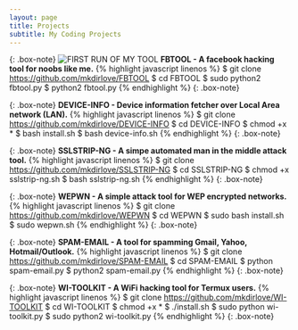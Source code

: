 ```yaml
---
layout: page
title: Projects
subtitle: My Coding Projects
---
```

{: .box-note}
![FIRST RUN OF MY TOOL](https://github.com/mkdirlove/FBTOOL/blob/master/Screenshot_2020-04-27_17-37-57.png)
**FBTOOL - A facebook hacking tool for noobs like me.**
{% highlight javascript linenos %}
$ git clone https://github.com/mkdirlove/FBTOOL
$ cd FBTOOL
$ sudo python2 fbtool.py
$ python2 fbtool.py
{% endhighlight %}
{: .box-note}


{: .box-note}
**DEVICE-INFO - Device information fetcher over Local Area network (LAN).**
{% highlight javascript linenos %}
$ git clone https://github.com/mkdirlove/DEVICE-INFO
$ cd DEVICE-INFO
$ chmod +x *
$ bash install.sh
$ bash device-info.sh
{% endhighlight %}
{: .box-note}


{: .box-note}
**SSLSTRIP-NG - A simpe automated man in the middle attack tool.**
{% highlight javascript linenos %}
$ git clone https://github.com/mkdirlove/SSLSTRIP-NG
$ cd SSLSTRIP-NG
$ chmod +x sslstrip-ng.sh
$ bash sslstrip-ng.sh
{% endhighlight %}
{: .box-note}


{: .box-note}
**WEPWN - A simple attack tool for WEP encrypted networks.**
{% highlight javascript linenos %}
$ git clone https://github.com/mkdirlove/WEPWN
$ cd WEPWN
$ sudo bash install.sh
$ sudo wepwn.sh
{% endhighlight %}
{: .box-note}

{: .box-note}
**SPAM-EMAIL - A tool for spamming Gmail, Yahoo, Hotmail/Outlook.**
{% highlight javascript linenos %}
$ git clone https://github.com/mkdirlove/SPAM-EMAIL
$ cd SPAM-EMAIL
$ python spam-email.py
$ python2 spam-email.py
{% endhighlight %}
{: .box-note}

{: .box-note}
**WI-TOOLKIT - A WiFi hacking tool for Termux users.**
{% highlight javascript linenos %}
$ git clone https://github.com/mkdirlove/WI-TOOLKIT
$ cd WI-TOOLKIT
$ chmod +x *
$ ./install.sh
$ sudo python wi-toolkit.py
$ sudo python2 wi-toolkit.py
{% endhighlight %}
{: .box-note}
